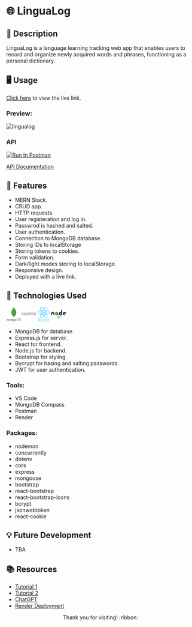 # :globe_with_meridians: LinguaLog

## :pencil: Description

LinguaLog is a language learning tracking web app that enables users to record and organize newly acquired words and phrases, functioning as a personal dictionary.

## :desktop_computer: Usage

[Click here](https://lingualog-fe.onrender.com/) to view the live link.

### Preview:

<img width="800" alt="lingualog" src="https://hbarry89.github.io/assets/files/work/lingualog.png">

### API

[<img src="https://run.pstmn.io/button.svg" alt="Run In Postman" style="width: 128px; height: 32px;">](https://god.gw.postman.com/run-collection/30609284-09654e02-8ae1-4fbf-a5e1-72fe2f6b7b7e)

[API Documentation](30609284-09654e02-8ae1-4fbf-a5e1-72fe2f6b7b7e)

## :confetti_ball: Features
- MERN Stack.
- CRUD app.
- HTTP requests.
- User registeration and log in.
- Passwrod is hashed and salted.
- User authentication.
- Connection to MongoDB database.
- Storing IDs to localStorage
- Storing tokens to cookies.
- Form validation.
- Dark/light modes storing to localStorage.
- Responsive design.
- Deployed with a live link.

## :wrench: Technologies Used

<img src="https://raw.githubusercontent.com/devicons/devicon/master/icons/mongodb/mongodb-original-wordmark.svg" alt="mongodb" width="40" height="40" title="MongoDB" target="_blank"/><img src="https://raw.githubusercontent.com/devicons/devicon/master/icons/express/express-original-wordmark.svg" alt="express" width="40" height="40" title="Express.js"/><img src="https://raw.githubusercontent.com/devicons/devicon/master/icons/react/react-original-wordmark.svg" alt="react" width="40" height="40" title="React" target="_blank"/><img src="https://raw.githubusercontent.com/devicons/devicon/master/icons/nodejs/nodejs-original-wordmark.svg" alt="nodejs" width="40" height="40" title="Node.js" target="_blank"/>

- MongoDB for database.
- Express.js for server.
- React for frontend.
- Node.js for backend.
- Bootstrap for styling.
- Bycrypt for hasing and salting passwords.
- JWT for user authentication.

### Tools:
- VS Code
- MongoDB Compass
- Postman
- Render

### Packages:
- nodemon
- concurrently
- dotenv
- cors
- express
- mongoose
- bootstrap
- react-bootstrap
- react-bootstrap-icons
- bcrypt
- jsonwebtoken
- react-cookie

## :bulb: Future Development
- TBA

## :books: Resources

- [Tutorial 1](https://www.youtube.com/watch?v=Akt98GIXArg)
- [Tutorial 2](https://www.youtube.com/watch?v=qu7SK7ZoKCE)
- [ChatGPT](https://openai.com/blog/chatgpt)
- [Render Deployment](https://www.youtube.com/watch?v=v-gNinaxZkA&ab_channel=Andy%27sTechTutorials)

<p align="center">Thank you for visiting! :ribbon:</p>